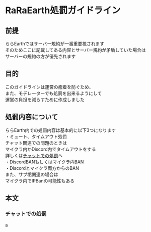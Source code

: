 # RaRaEarth処罰ガイドライン
## 前提
ららEarthではサーバー規約が一番重要視されます  
そのためここに記載してある内容とサーバー規約が矛盾していた場合は  
サーバーの規約の方が優先されます  
## 目的
このガイドラインは運営の癒着を防ぐため、  
また、モデレーターでも処罰を出来るようにして  
運営の負担を減らすために作成しました  
## 処罰内容について
ららEarth内での処罰内容は基本的に以下3つになります  
・ミュート、タイムアウト処罰  
チャット関連での問題のときは  
マイクラ内かDiscord内でタイムアウトをする  
詳しくは[チャットでの処罰](#chatPunishment)へ  
・DiscordBANもしくはマイクラ内BAN  
・Discordとマイクラ両方からのBAN  
また、サブ垢関連の場合は  
マイクラ内でIPBanの可能性もある  
<a id="chatPunishment"></a>
## 本文
### チャットでの処罰
a
